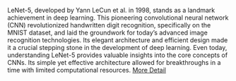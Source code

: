 LeNet-5, developed by Yann LeCun et al. in 1998, stands as a landmark achievement in deep learning. This pioneering convolutional neural network (CNN) revolutionized handwritten digit recognition, specifically on the MNIST dataset, and laid the groundwork for today’s advanced image recognition technologies. Its elegant architecture and efficient design made it a crucial stepping stone in the development of deep learning. Even today, understanding LeNet-5 provides valuable insights into the core concepts of CNNs. Its simple yet effective architecture allowed for breakthroughs in a time with limited computational resources.
[More Detail](https://procodeshop.com/2025/03/09/lenet-5-in-python/)

